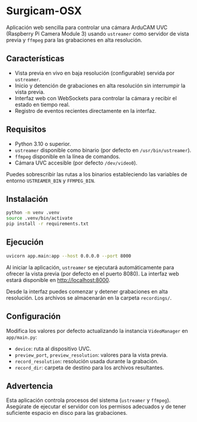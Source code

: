 # Surgicam-OSX

Aplicación web sencilla para controlar una cámara ArduCAM UVC (Raspberry Pi Camera Module 3) usando `ustreamer` como servidor de vista previa y `ffmpeg` para las grabaciones en alta resolución.

## Características

- Vista previa en vivo en baja resolución (configurable) servida por `ustreamer`.
- Inicio y detención de grabaciones en alta resolución sin interrumpir la vista previa.
- Interfaz web con WebSockets para controlar la cámara y recibir el estado en tiempo real.
- Registro de eventos recientes directamente en la interfaz.

## Requisitos

- Python 3.10 o superior.
- `ustreamer` disponible como binario (por defecto en `/usr/bin/ustreamer`).
- `ffmpeg` disponible en la línea de comandos.
- Cámara UVC accesible (por defecto `/dev/video0`).

Puedes sobrescribir las rutas a los binarios estableciendo las variables de entorno `USTREAMER_BIN` y `FFMPEG_BIN`.

## Instalación

```bash
python -m venv .venv
source .venv/bin/activate
pip install -r requirements.txt
```

## Ejecución

```bash
uvicorn app.main:app --host 0.0.0.0 --port 8000
```

Al iniciar la aplicación, `ustreamer` se ejecutará automáticamente para ofrecer la vista previa (por defecto en el puerto 8080). La interfaz web estará disponible en [http://localhost:8000](http://localhost:8000).

Desde la interfaz puedes comenzar y detener grabaciones en alta resolución. Los archivos se almacenarán en la carpeta `recordings/`.

## Configuración

Modifica los valores por defecto actualizando la instancia `VideoManager` en `app/main.py`:

- `device`: ruta al dispositivo UVC.
- `preview_port`, `preview_resolution`: valores para la vista previa.
- `record_resolution`: resolución usada durante la grabación.
- `record_dir`: carpeta de destino para los archivos resultantes.

## Advertencia

Esta aplicación controla procesos del sistema (`ustreamer` y `ffmpeg`). Asegúrate de ejecutar el servidor con los permisos adecuados y de tener suficiente espacio en disco para las grabaciones.
